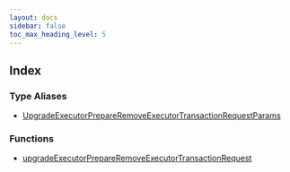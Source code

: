 ```yaml
---
layout: docs
sidebar: false
toc_max_heading_level: 5
---
```


## Index

### Type Aliases

- [UpgradeExecutorPrepareRemoveExecutorTransactionRequestParams](type-aliases/UpgradeExecutorPrepareRemoveExecutorTransactionRequestParams.md)

### Functions

- [upgradeExecutorPrepareRemoveExecutorTransactionRequest](functions/upgradeExecutorPrepareRemoveExecutorTransactionRequest.md)
